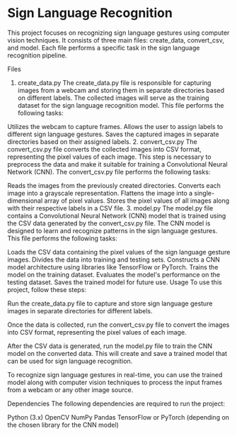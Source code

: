 <h1>Sign Language Recognition</h1>


This project focuses on recognizing sign language gestures using computer vision techniques. It consists of three main files: create_data, convert_csv, and model. Each file performs a specific task in the sign language recognition pipeline.

Files
1. create_data.py
The create_data.py file is responsible for capturing images from a webcam and storing them in separate directories based on different labels. The collected images will serve as the training dataset for the sign language recognition model. This file performs the following tasks:

Utilizes the webcam to capture frames.
Allows the user to assign labels to different sign language gestures.
Saves the captured images in separate directories based on their assigned labels.
2. convert_csv.py
The convert_csv.py file converts the collected images into CSV format, representing the pixel values of each image. This step is necessary to preprocess the data and make it suitable for training a Convolutional Neural Network (CNN). The convert_csv.py file performs the following tasks:

Reads the images from the previously created directories.
Converts each image into a grayscale representation.
Flattens the image into a single-dimensional array of pixel values.
Stores the pixel values of all images along with their respective labels in a CSV file.
3. model.py
The model.py file contains a Convolutional Neural Network (CNN) model that is trained using the CSV data generated by the convert_csv.py file. The CNN model is designed to learn and recognize patterns in the sign language gestures. This file performs the following tasks:

Loads the CSV data containing the pixel values of the sign language gesture images.
Divides the data into training and testing sets.
Constructs a CNN model architecture using libraries like TensorFlow or PyTorch.
Trains the model on the training dataset.
Evaluates the model's performance on the testing dataset.
Saves the trained model for future use.
Usage
To use this project, follow these steps:

Run the create_data.py file to capture and store sign language gesture images in separate directories for different labels.

Once the data is collected, run the convert_csv.py file to convert the images into CSV format, representing the pixel values of each image.

After the CSV data is generated, run the model.py file to train the CNN model on the converted data. This will create and save a trained model that can be used for sign language recognition.

To recognize sign language gestures in real-time, you can use the trained model along with computer vision techniques to process the input frames from a webcam or any other image source.

Dependencies
The following dependencies are required to run the project:

Python (3.x)
OpenCV
NumPy
Pandas
TensorFlow or PyTorch (depending on the chosen library for the CNN model)
